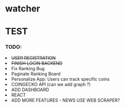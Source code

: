 # watcher
# TEST


<div>
<h3>TODO:</h3>
<li><s>USER REGISTRATION</s></li>
<li><s>FINISH LOGIN BACKEND</s></li>
<li>Fix Ranking Bug</li>
<li>Paginate Ranking Board</li>
<li>Personalize App: Users can track specific coins</li>
<li>COINGECKO API (can we add graph ?)</li>
<li>ADD DASHBOARD</li>
<li>REACT</li>
<li>ADD MORE FEATURES - NEWS USE WEB SCRAPER?</li>
</div>
